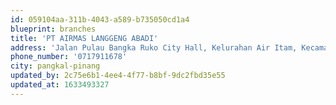 ```yaml
---
id: 059104aa-311b-4043-a589-b735050cd1a4
blueprint: branches
title: 'PT AIRMAS LANGGENG ABADI'
address: 'Jalan Pulau Bangka Ruko City Hall, Kelurahan Air Itam, Kecamatan Bukit Intan, Pangkal Pinang, Bangka Belitung'
phone_number: '0717911678'
city: pangkal-pinang
updated_by: 2c75e6b1-4ee4-4f77-b8bf-9dc2fbd35e55
updated_at: 1633493327
---
```

